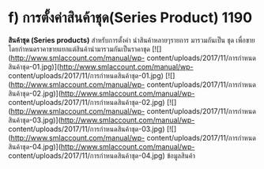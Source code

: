 # f)    การตั้งค่าสินค้าชุด(Series Product)  1190

**สินค้าชุด (Series products)** สำหรับการตั้งค่า นำสินค้าหลายๆรายการ
มารวมกันเป็น ชุด เพื่อขาย โดยกำหนดราคาขายแยกแต่สินค้านำมารวมกันเป็นราคาชุด
[![](http://www.smlaccount.com/manual/wp-
content/uploads/2017/11/การกำหนดสินค้าชุด-01.jpg)](http://www.smlaccount.com/manual/wp-
content/uploads/2017/11/การกำหนดสินค้าชุด-01.jpg)
[![](http://www.smlaccount.com/manual/wp-
content/uploads/2017/11/การกำหนดสินค้าชุด-02.jpg)](http://www.smlaccount.com/manual/wp-
content/uploads/2017/11/การกำหนดสินค้าชุด-02.jpg)
[![](http://www.smlaccount.com/manual/wp-
content/uploads/2017/11/การกำหนดสินค้าชุด-03.jpg)](http://www.smlaccount.com/manual/wp-
content/uploads/2017/11/การกำหนดสินค้าชุด-03.jpg)
[![](http://www.smlaccount.com/manual/wp-
content/uploads/2017/11/การกำหนดสินค้าชุด-04.jpg)](http://www.smlaccount.com/manual/wp-
content/uploads/2017/11/การกำหนดสินค้าชุด-04.jpg)   ข้อมูลสินค้า  

